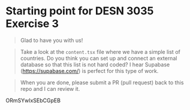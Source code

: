 # Starting point for DESN 3035 Exercise 3

> Glad to have you with us!

> Take a look at the `content.tsx` file where we have a simple list of countries. Do you think you can set up and connect an external database so that this list is not hard coded? I hear Supabase (https://supabase.com/) is perfect for this type of work.

> When you are done, please submit a PR (pull request) back to this repo and I can review it.

ORmSYwIxSEbCGpEB